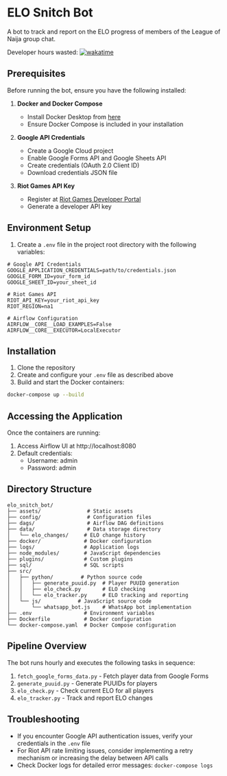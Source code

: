 # ELO Snitch Bot

A bot to track and report on the ELO progress of members of the League of Naija group chat.

Developer hours wasted: [![wakatime](https://wakatime.com/badge/user/7bb4aa36-0e0a-4c8e-9ce5-180c23c37a37/project/3587c415-099d-40f9-afd5-0869b61cfe72.svg)](https://wakatime.com/badge/user/7bb4aa36-0e0a-4c8e-9ce5-180c23c37a37/project/3587c415-099d-40f9-afd5-0869b61cfe72)

## Prerequisites

Before running the bot, ensure you have the following installed:

1. **Docker and Docker Compose**
   - Install Docker Desktop from [here](https://www.docker.com/products/docker-desktop)
   - Ensure Docker Compose is included in your installation

2. **Google API Credentials**
   - Create a Google Cloud project
   - Enable Google Forms API and Google Sheets API
   - Create credentials (OAuth 2.0 Client ID)
   - Download credentials JSON file

3. **Riot Games API Key**
   - Register at [Riot Games Developer Portal](https://developer.riotgames.com/)
   - Generate a developer API key

## Environment Setup

1. Create a `.env` file in the project root directory with the following variables:
```
# Google API Credentials
GOOGLE_APPLICATION_CREDENTIALS=path/to/credentials.json
GOOGLE_FORM_ID=your_form_id
GOOGLE_SHEET_ID=your_sheet_id

# Riot Games API
RIOT_API_KEY=your_riot_api_key
RIOT_REGION=na1

# Airflow Configuration
AIRFLOW__CORE__LOAD_EXAMPLES=False
AIRFLOW__CORE__EXECUTOR=LocalExecutor
```

## Installation

1. Clone the repository
2. Create and configure your `.env` file as described above
3. Build and start the Docker containers:
```bash
docker-compose up --build
```

## Accessing the Application

Once the containers are running:
1. Access Airflow UI at http://localhost:8080
2. Default credentials:
   - Username: admin
   - Password: admin

## Directory Structure

```
elo_snitch_bot/
├── assets/               # Static assets
├── config/               # Configuration files
├── dags/                 # Airflow DAG definitions
├── data/                 # Data storage directory
│   └── elo_changes/     # ELO change history
├── docker/              # Docker configuration
├── logs/                # Application logs
├── node_modules/        # JavaScript dependencies
├── plugins/             # Custom plugins
├── sql/                 # SQL scripts
├── src/
│   ├── python/         # Python source code
│   │   ├── generate_puuid.py  # Player PUUID generation
│   │   ├── elo_check.py       # ELO checking
│   │   └── elo_tracker.py     # ELO tracking and reporting
│   └── js/            # JavaScript source code
│       └── whatsapp_bot.js    # WhatsApp bot implementation
├── .env                 # Environment variables
├── Dockerfile           # Docker configuration
└── docker-compose.yaml  # Docker Compose configuration
```

## Pipeline Overview

The bot runs hourly and executes the following tasks in sequence:
1. `fetch_google_forms_data.py` - Fetch player data from Google Forms
2. `generate_puuid.py` - Generate PUUIDs for players
3. `elo_check.py` - Check current ELO for all players
4. `elo_tracker.py` - Track and report ELO changes

## Troubleshooting

- If you encounter Google API authentication issues, verify your credentials in the `.env` file
- For Riot API rate limiting issues, consider implementing a retry mechanism or increasing the delay between API calls
- Check Docker logs for detailed error messages: `docker-compose logs`

